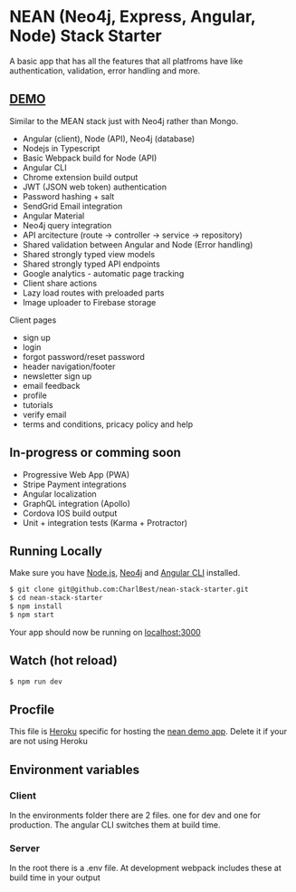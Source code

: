 # NEAN (Neo4j, Express, Angular, Node) Stack Starter

A basic app that has all the features that all platfroms have like authentication, validation, error handling and more.

## [DEMO](http://nean.io/)

Similar to the MEAN stack just with Neo4j rather than Mongo.

* Angular (client), Node (API), Neo4j (database)
* Nodejs in Typescript
* Basic Webpack build for Node (API)
* Angular CLI
* Chrome extension build output
* JWT (JSON web token) authentication
* Password hashing + salt
* SendGrid Email integration
* Angular Material
* Neo4j query integration
* API arcitecture (route -> controller -> service -> repository)
* Shared validation between Angular and Node (Error handling)
* Shared strongly typed view models
* Shared strongly typed API endpoints
* Google analytics - automatic page tracking
* Client share actions
* Lazy load routes with preloaded parts 
* Image uploader to Firebase storage

Client pages

* sign up
* login
* forgot password/reset password
* header navigation/footer
* newsletter sign up
* email feedback
* profile
* tutorials
* verify email
* terms and conditions, pricacy policy and help

## In-progress or comming soon
* Progressive Web App (PWA)
* Stripe Payment integrations
* Angular localization
* GraphQL integration (Apollo)
* Cordova IOS build output
* Unit + integration tests (Karma + Protractor)

## Running Locally

Make sure you have [Node.js](http://nodejs.org/), [Neo4j](https://neo4j.com/) and [Angular CLI](https://cli.angular.io/) installed.

```sh
$ git clone git@github.com:CharlBest/nean-stack-starter.git
$ cd nean-stack-starter
$ npm install
$ npm start
```

Your app should now be running on [localhost:3000](http://localhost:3000/)

## Watch (hot reload)
```sh
$ npm run dev
```

## Procfile
This file is [Heroku](https://www.heroku.com/) specific for hosting the [nean demo app](https://www.nean.io/). Delete it if your are not using Heroku

## Environment variables
### Client
In the environments folder there are 2 files. one for dev and one for production. The angular CLI switches them at build time.
### Server
In the root there is a .env file. At development webpack includes these at build time in your output